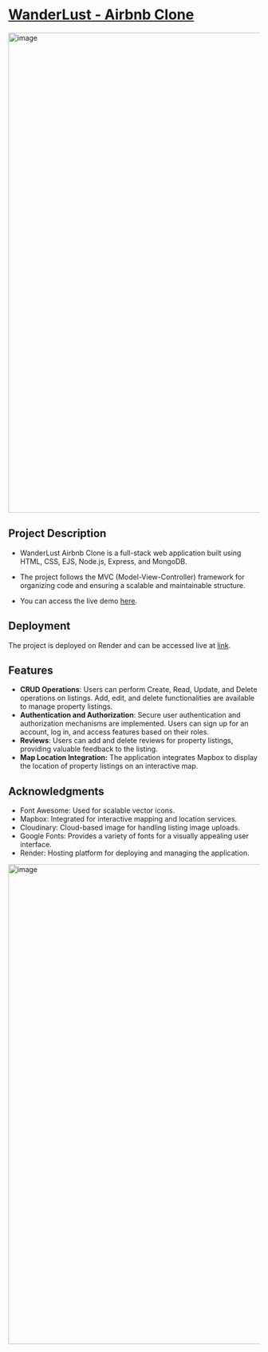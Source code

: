 # [WanderLust - Airbnb Clone](https://wanderlust-airbnb-suyash.onrender.com/listings)

<div style="display: flex;">
<img width="960" alt="image" src="https://github.com/SuyashGaurav/WanderLust-Airbnb-Clone/assets/102952185/f74f62f0-33b9-4fa5-91b1-eebda2a96706">
</div>

## Project Description
- WanderLust Airbnb Clone is a full-stack web application built using HTML, CSS, EJS, Node.js, Express, and MongoDB.
- The project follows the MVC (Model-View-Controller) framework for organizing code and ensuring a scalable and maintainable structure.

- You can access the live demo [here](https://wanderlust-airbnb-suyash.onrender.com/listings).

## Deployment
The project is deployed on Render and can be accessed live at [link](https://wanderlust-airbnb-suyash.onrender.com/listings).

## Features
- **CRUD Operations**: Users can perform Create, Read, Update, and Delete operations on listings. Add, edit, and delete functionalities are available to manage property listings.
- **Authentication and Authorization**: Secure user authentication and authorization mechanisms are implemented. Users can sign up for an account, log in, and access features based on their roles.
- **Reviews**: Users can add and delete reviews for property listings, providing valuable feedback to the listing.
- **Map Location Integration:**  The application integrates Mapbox to display the location of property listings on an interactive map.

## Acknowledgments
- Font Awesome: Used for scalable vector icons.
- Mapbox: Integrated for interactive mapping and location services.
- Cloudinary: Cloud-based image for handling listing image uploads.
- Google Fonts: Provides a variety of fonts for a visually appealing user interface.
- Render: Hosting platform for deploying and managing the application.

<img width="960" alt="image" src="https://github.com/SuyashGaurav/WanderLust-Airbnb-Clone/assets/102952185/5ced33b1-4441-4828-a86e-bd2218a06026">

